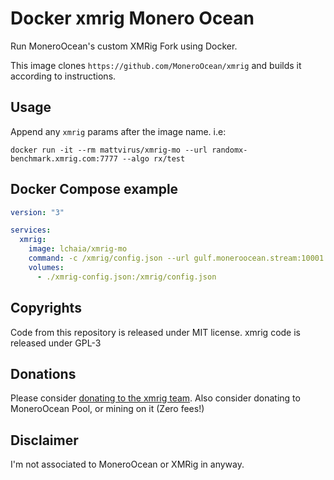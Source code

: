 # Docker xmrig Monero Ocean

Run MoneroOcean's custom XMRig Fork using Docker.

This image clones `https://github.com/MoneroOcean/xmrig` and builds it according to instructions.

## Usage

Append any `xmrig` params after the image name. i.e:

```shell
docker run -it --rm mattvirus/xmrig-mo --url randomx-benchmark.xmrig.com:7777 --algo rx/test
```

## Docker Compose example

```yaml
version: "3"

services:
  xmrig:
    image: lchaia/xmrig-mo
    command: -c /xmrig/config.json --url gulf.moneroocean.stream:10001 --coin monero
    volumes:
      - ./xmrig-config.json:/xmrig/config.json
```

## Copyrights

Code from this repository is released under MIT license.
xmrig code is released under GPL-3

## Donations

Please consider [donating to the xmrig team](https://github.com/xmrig/xmrig#donations).
Also consider donating to MoneroOcean Pool, or mining on it (Zero fees!)

## Disclaimer

I'm not associated to MoneroOcean or XMRig in anyway.
